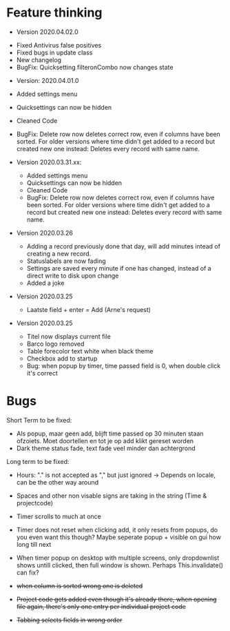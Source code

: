 # Feature thinking
* Version 2020.04.02.0
- Fixed Antivirus false positives
- Fixed bugs in update class
- New changelog
- BugFix: Quicksetting filteronCombo now changes state

* Version: 2020.04.01.0
- Added settings menu
- Quicksettings can now be hidden
- Cleaned Code
- BugFix: Delete row now deletes correct row, even if columns have been sorted. For older versions where time didn't get added to a record but created new one instead: Deletes every record with same name.

- Version 2020.03.31.xx:
  - Added settings menu
  - Quicksettings can now be hidden
  - Cleaned Code
  - BugFix: Delete row now deletes correct row, even if columns have been sorted. For older versions where time didn't get added to a record but created new one instead: Deletes every record with same name.

- Version 2020.03.26
  - Adding a record previously done that day, will add minutes intead of creating a new record.
  - Statuslabels are now fading
  - Settings are saved every minute if one has changed, instead of a direct write to disk upon change
  - Added a joke

- Version 2020.03.25
  - Laatste field + enter = Add (Arne's request)

- Version 2020.03.25
  - Titel now displays current file
  - Barco logo removed
  - Table forecolor text white when black theme
  - Checkbox add to startup
  - Bug: when popup by timer, time passed field is 0, when double click it's correct

# Bugs
Short Term to be fixed:
- Als popup, maar geen add, blijft time passed op 30 minuten staan ofzoiets. Moet doortellen en tot je op add klikt gereset worden
- Dark theme status fade, text fade veel minder dan achtergrond

Long term to be fixed:
- Hours: "." is not accepted as "," but just ignored -> Depends on locale, can be the other way around
- Spaces and other non visable signs are taking in the string (Time & projectcode)
- Timer scrolls to much at once
- Timer does not reset when clicking add, it only resets from popups, do you even want this though? Maybe seperate popup + visible on gui how long till next
- When timer popup on desktop with multiple screens, only dropdownlist shows untill clicked, then full window is shown. Perhaps This.invalidate() can fix?

- ~~when column is sorted wrong one is deleted~~
- ~~Project code gets added even though it's already there, when opening file again, there's only one entry per individual project code~~
- ~~Tabbing selects fields in wrong order~~